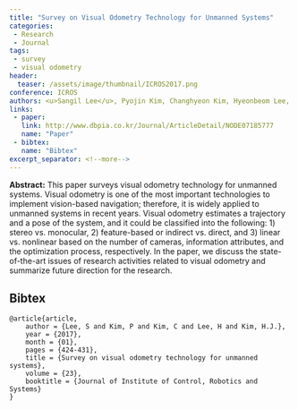 ```yaml
---
title: "Survey on Visual Odometry Technology for Unmanned Systems"
categories:
 - Research
 - Journal
tags:
 - survey
 - visual odometry
header:
  teaser: /assets/image/thumbnail/ICROS2017.png
conference: ICROS
authors: <u>Sangil Lee</u>, Pyojin Kim, Changhyeon Kim, Hyeonbeom Lee, and H. Jin Kim
links: 
 - paper: 
   link: http://www.dbpia.co.kr/Journal/ArticleDetail/NODE07185777
   name: "Paper"
 - bibtex: 
   name: "Bibtex"
excerpt_separator: <!--more-->
---
```


**Abstract:** This paper surveys visual odometry technology for unmanned systems. Visual odometry is one of the most important technologies to implement vision-based navigation; therefore, it is widely applied to unmanned systems in recent years. Visual odometry estimates a trajectory and a pose of the system, and it could be classified into the following: 1) stereo vs. monocular, 2) feature-based or indirect vs. direct, and 3) linear vs. nonlinear based on the number of cameras, information attributes, and the optimization process, respectively. In the paper, we discuss the state-of-the-art issues of research activities related to visual odometry and summarize future direction for the research.

<!--more-->

## Bibtex <a id="bibtex"></a>
```
@article{article,
	author = {Lee, S and Kim, P and Kim, C and Lee, H and Kim, H.J.},
	year = {2017},
	month = {01},
	pages = {424-431},
	title = {Survey on visual odometry technology for unmanned systems},
	volume = {23},
	booktitle = {Journal of Institute of Control, Robotics and Systems}
}
```
